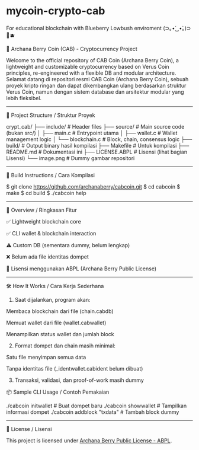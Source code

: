 # mycoin-crypto-cab
For educational blockchain with Blueberry Lowbush enviroment (⁠⊃⁠｡⁠•́⁠‿⁠•̀⁠｡⁠)⁠⊃ 🌱🫐

🍇 Archana Berry Coin (CAB) - Cryptocurrency Project

Welcome to the official repository of CAB Coin (Archana Berry Coin), a lightweight and customizable cryptocurrency based on Verus Coin principles, re-engineered with a flexible DB and modular architecture.
Selamat datang di repositori resmi CAB Coin (Archana Berry Coin), sebuah proyek kripto ringan dan dapat dikembangkan ulang berdasarkan struktur Verus Coin, namun dengan sistem database dan arsitektur modular yang lebih fleksibel.


---

📁 Project Structure / Struktur Proyek

crypt_cab/
├── include/               # Header files
├── source/                # Main source code (bukan src/)
│   ├── main.c             # Entrypoint utama
│   ├── wallet.c           # Wallet management logic
│   └── blockchain.c       # Block, chain, consensus logic
├── build/                 # Output binary hasil kompilasi
├── Makefile               # Untuk kompilasi
├── README.md              # Dokumentasi ini
├── LICENSE.ABPL           # Lisensi (lihat bagian Lisensi)
└── image.png              # Dummy gambar repositori


---

🚀 Build Instructions / Cara Kompilasi

$ git clone https://github.com/archanaberry/cabcoin.git
$ cd cabcoin
$ make
$ cd build
$ ./cabcoin help


---

🧠 Overview / Ringkasan Fitur

✅ Lightweight blockchain core

✅ CLI wallet & blockchain interaction

⚠️ Custom DB (sementara dummy, belum lengkap)

❌ Belum ada file identitas dompet

🔧 Lisensi menggunakan ABPL (Archana Berry Public License)



---

🛠️ How It Works / Cara Kerja Sederhana

1. Saat dijalankan, program akan:

Membaca blockchain dari file (chain.cabdb)

Memuat wallet dari file (wallet.cabwallet)

Menampilkan status wallet dan jumlah block


2. Format dompet dan chain masih minimal:

Satu file menyimpan semua data

Tanpa identitas file (_identwallet.cabident belum dibuat)


3. Transaksi, validasi, dan proof-of-work masih dummy



📦 Sample CLI Usage / Contoh Pemakaian

./cabcoin initwallet                  # Buat dompet baru
./cabcoin showwallet                 # Tampilkan informasi dompet
./cabcoin addblock "txdata"         # Tambah block dummy


---

📄 License / Lisensi

This project is licensed under [Archana Berry Public License - ABPL](https://github.com/archanaberry/Lisensi).
